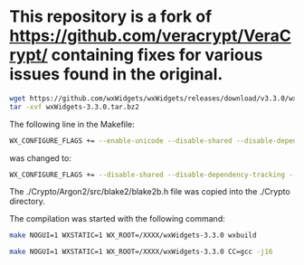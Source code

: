 # This repository is a fork of https://github.com/veracrypt/VeraCrypt/ containing fixes for various issues found in the original.
```bash
wget https://github.com/wxWidgets/wxWidgets/releases/download/v3.3.0/wxWidgets-3.3.0.tar.bz2
tar -xvf wxWidgets-3.3.0.tar.bz2
```

The following line in the Makefile:
```bash
WX_CONFIGURE_FLAGS += --enable-unicode --disable-shared --disable-dependency-tracking --enable-exceptions --enable-std_string --enable-dataobj --enable-mimetype
```
was changed to:
```bash
WX_CONFIGURE_FLAGS += --disable-shared --disable-dependency-tracking --enable-exceptions --enable-dataobj --enable-mimetype  
```
The ./Crypto/Argon2/src/blake2/blake2b.h file was copied into the ./Crypto directory.

The compilation was started with the following command:
```bash
make NOGUI=1 WXSTATIC=1 WX_ROOT=/XXXX/wxWidgets-3.3.0 wxbuild

make NOGUI=1 WXSTATIC=1 WX_ROOT=/XXXX/wxWidgets-3.3.0 CC=gcc -j16  
```
